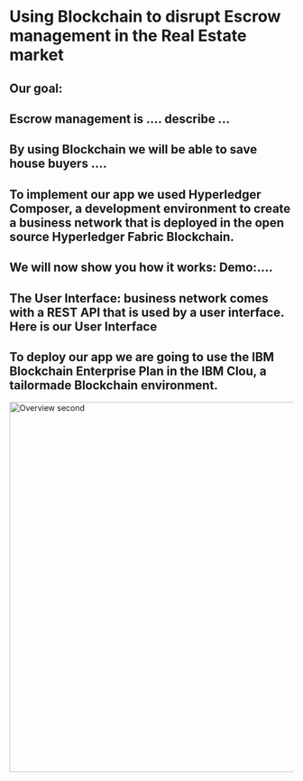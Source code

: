
# Using Blockchain to disrupt Escrow management in the Real Estate market

## Our goal:
## Escrow management is .... describe ...
## By using Blockchain we will be able to save house buyers ....

## To implement our app we used Hyperledger Composer, a development environment to create a business network that is deployed in the open source Hyperledger Fabric Blockchain.

## We will now show you how it works: Demo:....

## The User Interface: business network comes with a REST API that is used by a user interface. Here is our User Interface

## To deploy our app we are going to use the IBM Blockchain Enterprise Plan in the IBM Clou, a tailormade Blockchain environment.

<img src="https://farm5.staticflickr.com/4764/39167257885_b2685974cc_b.jpg" width="1024" height="656" alt="Overview second">

